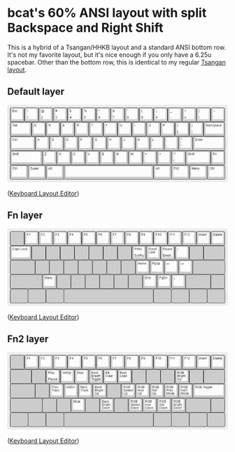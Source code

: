 # bcat's 60% ANSI layout with split Backspace and Right Shift

This is a hybrid of a Tsangan/HHKB layout and a standard ANSI bottom row. It's
not my favorite layout, but it's nice enough if you only have a 6.25u spacebar.
Other than the bottom row, this is identical to my regular [Tsangan
layout](/layouts/60_tsangan_hhkb/bcat).

## Default layer

![Layout](layer_default.png)

([Keyboard Layout Editor](http://www.keyboard-layout-editor.com/#/gists/327b41b5a933b3d44bf60ca9822e85dc))

## Fn layer

![Layout](layer_fn.png)

([Keyboard Layout Editor](http://www.keyboard-layout-editor.com/#/gists/c7a55e75285d474b6301140eaf53f915))

## Fn2 layer

![Layout](layer_fn2.png)

([Keyboard Layout Editor](http://www.keyboard-layout-editor.com/#/gists/6e1068e4f91bbacccaf5ac0acbeec79c))
